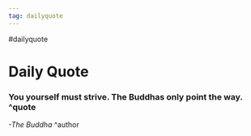 ```yaml
---
tag: dailyquote
---
```


#dailyquote

# Daily Quote

### You yourself must strive. The Buddhas only point the way. ^quote
*-The Buddha* ^author
